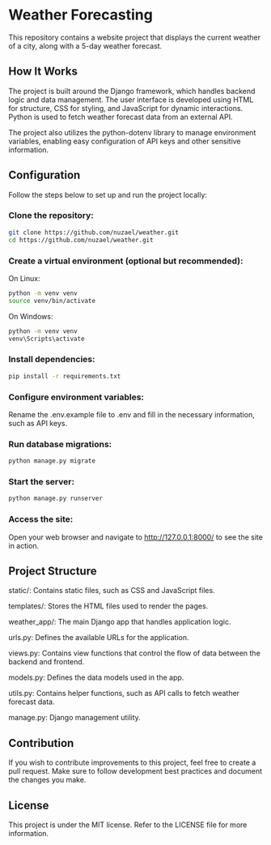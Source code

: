# Weather Forecasting

This repository contains a website project that displays the current weather of a city, along with a 5-day weather forecast.

## How It Works
The project is built around the Django framework, which handles backend logic and data management. The user interface is developed using HTML for structure, CSS for styling, and JavaScript for dynamic interactions. Python is used to fetch weather forecast data from an external API.

The project also utilizes the python-dotenv library to manage environment variables, enabling easy configuration of API keys and other sensitive information.

## Configuration
Follow the steps below to set up and run the project locally:

### Clone the repository:
```bash
git clone https://github.com/nuzael/weather.git
cd https://github.com/nuzael/weather.git
```

### Create a virtual environment (optional but recommended):
On Linux:
```bash
python -m venv venv
source venv/bin/activate
```
On Windows: 
```bash
python -m venv venv
venv\Scripts\activate
```

### Install dependencies:
```bash
pip install -r requirements.txt
```

### Configure environment variables:
Rename the .env.example file to .env and fill in the necessary information, such as API keys.

### Run database migrations:
```bash
python manage.py migrate
```

### Start the server:
```bash
python manage.py runserver
```

### Access the site:
Open your web browser and navigate to http://127.0.0.1:8000/ to see the site in action.

## Project Structure
static/: Contains static files, such as CSS and JavaScript files.

templates/: Stores the HTML files used to render the pages.

weather_app/: The main Django app that handles application logic.

urls.py: Defines the available URLs for the application.

views.py: Contains view functions that control the flow of data between the backend and frontend.

models.py: Defines the data models used in the app.

utils.py: Contains helper functions, such as API calls to fetch weather forecast data.

manage.py: Django management utility.

## Contribution
If you wish to contribute improvements to this project, feel free to create a pull request. Make sure to follow development best practices and document the changes you make.

## License
This project is under the MIT license. Refer to the LICENSE file for more information.
